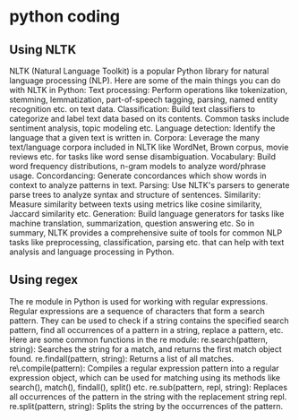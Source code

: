 # python coding
## Using NLTK
NLTK (Natural Language Toolkit) is a popular Python library for natural language processing (NLP). Here are some of the main things you can do with NLTK in Python:
Text processing: Perform operations like tokenization, stemming, lemmatization, part-of-speech tagging, parsing, named entity recognition etc. on text data.
Classification: Build text classifiers to categorize and label text data based on its contents. Common tasks include sentiment analysis, topic modeling etc.
Language detection: Identify the language that a given text is written in.
Corpora: Leverage the many text/language corpora included in NLTK like WordNet, Brown corpus, movie reviews etc. for tasks like word sense disambiguation.
Vocabulary: Build word frequency distributions, n-gram models to analyze word/phrase usage.
Concordancing: Generate concordances which show words in context to analyze patterns in text.
Parsing: Use NLTK's parsers to generate parse trees to analyze syntax and structure of sentences.
Similarity: Measure similarity between texts using metrics like cosine similarity, Jaccard similarity etc.
Generation: Build language generators for tasks like machine translation, summarization, question answering etc.
So in summary, NLTK provides a comprehensive suite of tools for common NLP tasks like preprocessing, classification, parsing etc. that can help with text analysis and language processing in Python.
## Using regex
The re module in Python is used for working with regular expressions. Regular expressions are a sequence of characters that form a search pattern. They can be used to check if a string contains the specified search pattern, find all occurrences of a pattern in a string, replace a pattern, etc. Here are some common functions in the re module:
re.search(pattern, string): Searches the string for a match, and returns the first match object found.
re.findall(pattern, string): Returns a list of all matches.
re\\.compile(pattern): Compiles a regular expression pattern into a regular expression object, which can be used for matching using its methods like search(), match(), findall(), split() etc.
re.sub(pattern, repl, string): Replaces all occurrences of the pattern in the string with the replacement string repl.
re.split(pattern, string): Splits the string by the occurrences of the pattern.
